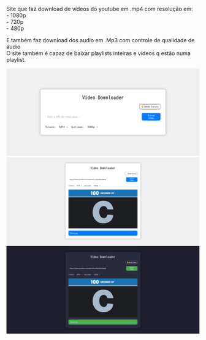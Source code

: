 Site que faz download de vídeos do youtube em .mp4 com resolução em:<br>
    - 1080p<br>
    - 720p<br>
    - 480p<br>

E também faz download dos audio em .Mp3 com controle de qualidade de áudio <br>
O site também é capaz de baixar playlists inteiras e vídeos q estão numa playlist. <br>

<img src="./imagesReadme/downloaderBrancoSemVideo.png">
<img src="./imagesReadme/downloaderBrancoComVideo.png">
<img src="./imagesReadme/downloaderPretoComVideo.png">
